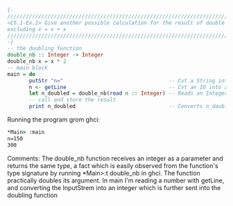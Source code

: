 ```haskell
{-
///////////////////////////////////////////////////////////////////////////////////////////////
<Ch.1-Ex.1> Give another possible calculation for the result of double (double 2), 
excluding x = x + x
///////////////////////////////////////////////////////////////////////////////////////////////
-}
-- the doubling function
double_nb :: Integer -> Integer
double_nb x = x * 2
-- main block
main = do
       putStr "n="                                  -- Cvt a String into an IO - printing
       n <- getLine                                 -- Cvt an IO into a String
       let n_doubled = double_nb(read n :: Integer) -- Reads an Integer from a String,
       -- call and store the result
       print n_doubled                              -- Converts n_doubled into an IO
```

Running the program grom ghci:
```cmd
*Main> :main
n=150
300
```

Comments:
The double_nb function receives an integer as a parameter and returns the same type, a fact which
is easily observed from the function's type signature by running 
*Main>:t double_nb in ghci. 
The function practically doubles its argument. In main I'm reading a number with getLine,
and converting the InputStrem into an integer which is further sent into the doubling function
